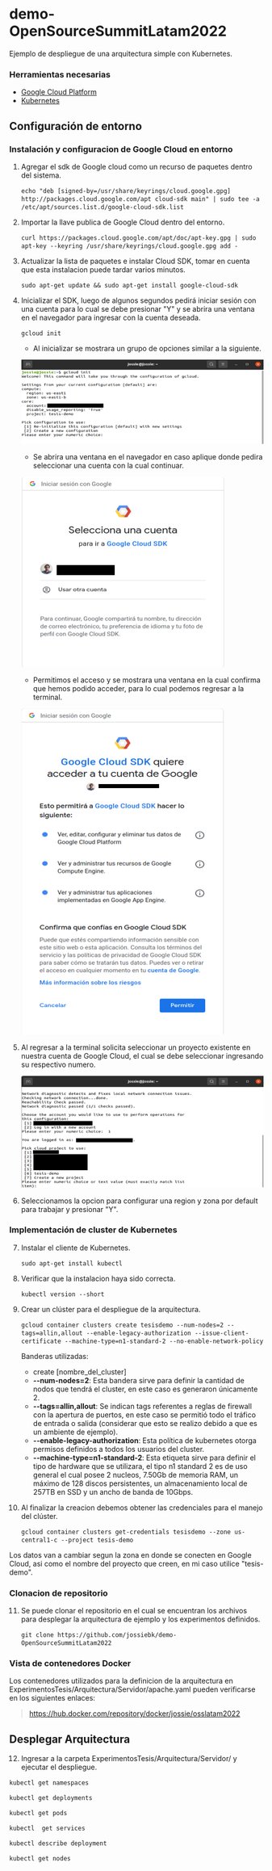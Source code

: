 # demo-OpenSourceSummitLatam2022
Ejemplo de despliegue de una arquitectura simple con Kubernetes.


### **Herramientas necesarias**
- [Google Cloud Platform](https://cloud.google.com/sdk/docs/install-sdk)
- [Kubernetes](https://kubernetes.io/es/)
  

## Configuración de entorno

### Instalación y configuracion de Google Cloud en entorno

1. Agregar el sdk de Google cloud como un recurso de paquetes dentro del sistema.
   
   ```
   echo "deb [signed-by=/usr/share/keyrings/cloud.google.gpg] http://packages.cloud.google.com/apt cloud-sdk main" | sudo tee -a /etc/apt/sources.list.d/google-cloud-sdk.list
   ```

2. Importar la llave publica de Google Cloud dentro del entorno.
   
   ```
   curl https://packages.cloud.google.com/apt/doc/apt-key.gpg | sudo apt-key --keyring /usr/share/keyrings/cloud.google.gpg add -
   ```

3. Actualizar la lista de paquetes e instalar Cloud SDK, tomar en cuenta que esta instalacion puede tardar varios minutos.
   
   ```
   sudo apt-get update && sudo apt-get install google-cloud-sdk
   ```
4. Inicializar el SDK, luego de algunos segundos pedirá iniciar sesión con una cuenta para lo cual se debe presionar "Y" y se abrira una ventana en el navegador para ingresar con la cuenta deseada.
   
   ```
   gcloud init
   ```
    -  Al inicializar se mostrara un grupo de opciones similar a la siguiente. 
  
    ![Paso4.1](imagenes/Paso4.1.png)

    - Se abrira una ventana en el navegador en caso aplique donde pedira seleccionar una cuenta con la cual continuar.
  
    ![Paso4.2](imagenes/Paso4.2.png)

     - Permitimos el acceso y se mostrara una ventana en la cual confirma que hemos podido acceder, para lo cual podemos regresar a la terminal.
  
    ![Paso4.3](imagenes/Paso4.3.png)

5. Al regresar a la terminal solicita seleccionar un proyecto existente en nuestra cuenta de Google Cloud, el cual se debe seleccionar ingresando su respectivo numero.
   
    ![Paso5](imagenes/Paso5.png)

6. Seleccionamos la opcion para configurar una region y zona por default para trabajar y presionar "Y".



### Implementación de cluster de Kubernetes

7.  Instalar el cliente de Kubernetes.
   
    ```
    sudo apt-get install kubectl
    ```

8. Verificar que la instalacion haya sido correcta.
   
    ```
    kubectl version --short
    ```

9. Crear un clúster para el despliegue de la arquitectura.

    ```
    gcloud container clusters create tesisdemo --num-nodes=2 --tags=allin,allout --enable-legacy-authorization --issue-client-certificate --machine-type=n1-standard-2 --no-enable-network-policy
    ```

    Banderas utilizadas:

    - create [nombre_del_cluster]
    - **--num-nodes=2**: Esta bandera sirve para definir la cantidad de nodos que tendrá el cluster, en este caso es generaron únicamente 2.
    - **--tags=allin,allout**: Se indican tags referentes a reglas de firewall con la apertura de puertos, en este caso se permitió todo el tráfico de entrada o salida (considerar que esto se realizo debido a que es un ambiente de ejemplo).
    - **--enable-legacy-authorization**: Esta política de kubernetes otorga permisos definidos a todos los usuarios del cluster.
    - **--machine-type=n1-standard-2**: Esta etiqueta sirve para definir el tipo de hardware que se utilizara, el tipo n1 standard 2 es de uso general el cual posee 2 nucleos, 7.50Gb de memoria RAM, un máximo de 128 discos persistentes, un almacenamiento local de 257TB en SSD y un ancho de banda de 10Gbps.

10. Al finalizar la creacion debemos obtener las credenciales para el manejo del clúster.

    ```
    gcloud container clusters get-credentials tesisdemo --zone us-central1-c --project tesis-demo
    ```
Los datos van a cambiar segun la zona en donde se conecten en Google Cloud, asi como el nombre del proyecto que creen, en mi caso utilice "tesis-demo".

### Clonacion de repositorio

11. Se puede clonar el repositorio en el cual se encuentran los archivos para desplegar la arquitectura de ejemplo y los experimentos definidos.

    ```
    git clone https://github.com/jossiebk/demo-OpenSourceSummitLatam2022
    ```


### Vista de contenedores Docker
Los contenedores utilizados para la definicion de la arquitectura en ExperimentosTesis/Arquitectura/Servidor/apache.yaml pueden verificarse en los siguientes enlaces:

> https://hub.docker.com/repository/docker/jossie/osslatam2022


## Desplegar Arquitectura

12.  Ingresar a la carpeta ExperimentosTesis/Arquitectura/Servidor/ y ejecutar el despliegue.
```
kubectl get namespaces
```    
```
kubectl get deployments
```    
```
kubectl get pods
```    
```
kubectl  get services
```    
```
kubectl describe deployment
```    
```
kubectl get nodes
```    
